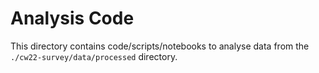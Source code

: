 # Analysis Code

This directory contains code/scripts/notebooks to analyse data from the `./cw22-survey/data/processed` directory.
